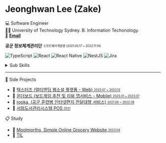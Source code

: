 # Jeonghwan Lee (Zake)
💻 Software Engineer   
👨‍🎓 University of Technology Sydney. B. Information Techonology.  
📌 **[Email](mailto:floatim00@gmail.com)**

**공군 정보체계관리단** <sub><sup> 소프트웨어개발병 (2021.05.17 ~ 2022.11.14)</sup></sub>

![TypeScript](https://img.shields.io/badge/-TypeScript-3178C6?style=flat-square&logo=TypeScript&logoColor=white)
![React](https://img.shields.io/badge/react-%2320232a.svg?style=flat-square&logo=react&logoColor=%2361DAFB)
![React Native](https://img.shields.io/badge/react_native-%2320232a.svg?style=flat-square&logo=react&logoColor=%2361DAFB)
![NestJS](https://img.shields.io/badge/nestjs-%23E0234E.svg?style=flat-square&logo=nestjs&logoColor=white)
![Jira](https://img.shields.io/badge/jira-%230A0FFF.svg?style=flat-square&logo=jira&logoColor=white)

<details>
<summary>Sub Skills</summary>
<p></p>

![Java](https://img.shields.io/badge/-Java-%23ED8B00?style=flat-square&logo=Java&logoColor=white)
![Spring](https://img.shields.io/badge/-Spring-6DB33F?style=flat-square&logo=Spring&logoColor=white)
![Vue.js](https://img.shields.io/badge/vuejs-%2335495e.svg?style=flat-square&logo=vuedotjs&logoColor=%234FC08D)
![MySQL](https://img.shields.io/badge/-MySQL-00758F?style=flat-square&logo=mysql&logoColor=white)

</details>

___

📁 Side Projects
- 📃 [텍스터즈 (멀티엔딩 웹소설 플랫폼 - Web) <sub><sup>2023.07 ~ 2023.12</sup></sub>](https://github.com/team-ditt/texters-web-client)
- 📃 [온더보드 (보드게임 추천 및 리뷰 앱서비스 - Mobile) <sub><sup>2023.01 ~ 2023.07</sup></sub>](https://github.com/super-board/app)
- 📃 [rooka, (공군 훈련병 인터넷편지 전달대행 서비스) <sub><sup>2021.09 ~ 2022.08</sup></sub>](https://github.com/zake-dev/rooka-web-front)
- 📃 [서점도서관리시스템 POS <sub><sup>2021</sup></sub>](https://github.com/zake-dev/bookstore-pos-react)

📋 Study
- 📃 [Moolmorths, Simple Online Grocery Website <sub><sup>2023.04</sup></sub>](https://github.com/zake-dev/online-grocery-store-webapp)
- 📃 [TIL](https://github.com/zake-dev/TIL)

<!---
[![zale-dev's github stats](https://github-readme-stats.vercel.app/api?username=zake-dev)](https://github.com/zake-dev)
[![Top Langs](https://github-readme-stats.vercel.app/api/top-langs/?username=zake-dev&layout=compact)](https://github.com/zake-dev/github-readme-stats)
-->

